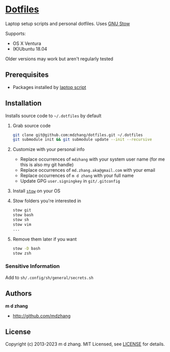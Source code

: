 # [Dotfiles](https://dotfiles.github.io/)

Laptop setup scripts and personal dotfiles. Uses [GNU Stow][stow]

Supports:

* OS X Ventura
* (K)Ubuntu 18.04

Older versions may work but aren't regularly tested

## Prerequisites

- Packages installed by [laptop script](https://github.com/mdzhang/laptop)

## Installation

Installs source code to `~/.dotfiles` by default

1. Grab source code
    ```sh
    git clone git@github.com:mdzhang/dotfiles.git ~/.dotfiles
    git submodule init && git submodule update --init --recursive
    ```

1. Customize with your personal info
    - Replace occurrences of `mdzhang` with your system user name (for me this is also my git handle)
    - Replace occurrences of `md.zhang.aka@gmail.com` with your email
    - Replace occurrences of `m d zhang` with your full name
    - Update GPG `user.signingkey` in `git/.gitconfig`

1. Install [`stow`][stow] on your OS

1. Stow folders you're interested in
    ```sh
    stow git
    stow bash
    stow sh
    stow vim
    ...
    ```

1. Remove them later if you want
    ```sh
    stow -D bash
    stow zsh
    ```

### Sensitive Information

Add to `sh/.config/sh/general/secrets.sh`

## Authors

**m d zhang**

  * <http://github.com/mdzhang>

## License

Copyright (c) 2013-2023 m d zhang. MIT Licensed, see [LICENSE](./LICENSE) for details.

[stow]: https://www.gnu.org/software/stow/manual/stow.html
